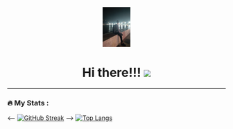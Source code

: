 <div id="Header" align="center">
  <img src="z3320863686524_20c35e462f4d1c54fe2ca59abf949cbd.jpg"/
       width="64"
       height="92">
  <h1>
    Hi there!!!
    <img src="https://media.giphy.com/media/hvRJCLFzcasrR4ia7z/giphy.gif" width="30px"/>
  </h1>
</div>

---

### :fire: My Stats :
<-- [![GitHub Streak](http://github-readme-streak-stats.herokuapp.com?user=KhanhNguyenDuy&theme=dark&date_format=M%20j%5B%2C%20Y%5D)](https://git.io/streak-stats) -->
[![Top Langs](https://github-readme-stats.vercel.app/api/top-langs/?username=KhanhNguyen1308)](https://github.com/anuraghazra/github-readme-stats)

